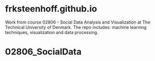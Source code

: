 # frksteenhoff.github.io
Work from course 02806 - Social Data Analysis and Visualization at The Technical University of Denmark. The repo includes: machine learning techniques, visualization and data processing.

# 02806_SocialData

